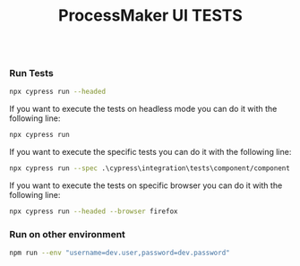 <div align="center">
  <h1>ProcessMaker UI TESTS</h1>
  <br/>
  <br/>
</div>


### Run Tests
```sh
npx cypress run --headed
```

If you want to execute the tests on headless mode you can do it with the following line:
```sh
npx cypress run
```

If you want to execute the specific tests you can do it with the following line:
```sh
npx cypress run --spec .\cypress\integration\tests\component/component.spec.js
```

If you want to execute the tests on specific browser you can do it with the following line:
```sh
npx cypress run --headed --browser firefox
```

### Run on other environment
```sh
npm run --env "username=dev.user,password=dev.password"
```
